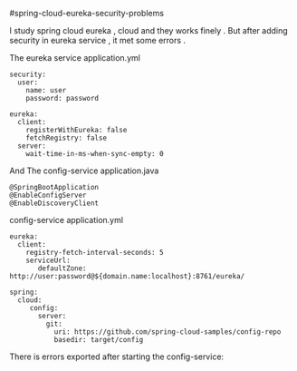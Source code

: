 #spring-cloud-eureka-security-problems


I study spring cloud eureka , cloud and they works finely . But after adding security in eureka service , it met some errors .

The eureka service application.yml

	security:
	  user:
	    name: user
	    password: password
	
	eureka: 
	  client:
	    registerWithEureka: false
	    fetchRegistry: false
	  server:
	    wait-time-in-ms-when-sync-empty: 0 

And The config-service application.java

	@SpringBootApplication
	@EnableConfigServer
	@EnableDiscoveryClient

config-service application.yml

	eureka:
	  client:
	    registry-fetch-interval-seconds: 5
	    serviceUrl:
	       defaultZone: http://user:password@${domain.name:localhost}:8761/eureka/
	  
	spring:  
	  cloud:
	     config:
	       server:
	         git:
	           uri: https://github.com/spring-cloud-samples/config-repo
	           basedir: target/config 

There is errors exported after starting the config-service:

